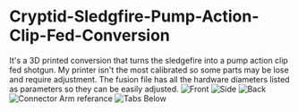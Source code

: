 # Cryptid-Sledgfire-Pump-Action-Clip-Fed-Conversion
It's a 3D printed conversion that turns the sledgefire into a pump action clip fed shotgun.
My printer isn't the most calibrated so some parts may be lose and require adjustment. 
The fusion file has all the hardware diameters listed as parameters so they can be easily adjusted. 
![Front](https://user-images.githubusercontent.com/118922600/210118160-e0076178-b878-4f9c-b0df-d125cba3d573.JPG)
![Side](https://user-images.githubusercontent.com/118922600/210118166-41d037ef-9421-4e50-8d0a-ae495fb93471.JPG)
![Back](https://user-images.githubusercontent.com/118922600/210118167-f210d304-7a0d-40ca-befb-25a6521cdeff.JPG)
![Connector Arm referance](https://user-images.githubusercontent.com/118922600/210118353-861de3d6-5aaf-4f65-a552-3f6e148637c6.JPG)
![Tabs Below](https://user-images.githubusercontent.com/118922600/210118571-c610eaff-14ac-4f9d-a2af-6f8fa3b70461.JPG)
